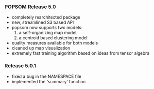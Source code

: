 ### POPSOM Release 5.0

- completely rearchitected package
- new, streamlined S3 based API
- popsom now supports two models:
  1. a self-organizing map model,
  2. a centroid based clustering model
- quality measures available for both models
- cleaned up map visualization
- extremely fast training algorithm based on ideas from tensor algebra

### Release 5.0.1

- fixed a bug in the NAMESPACE file
- implemented the 'summary' function
